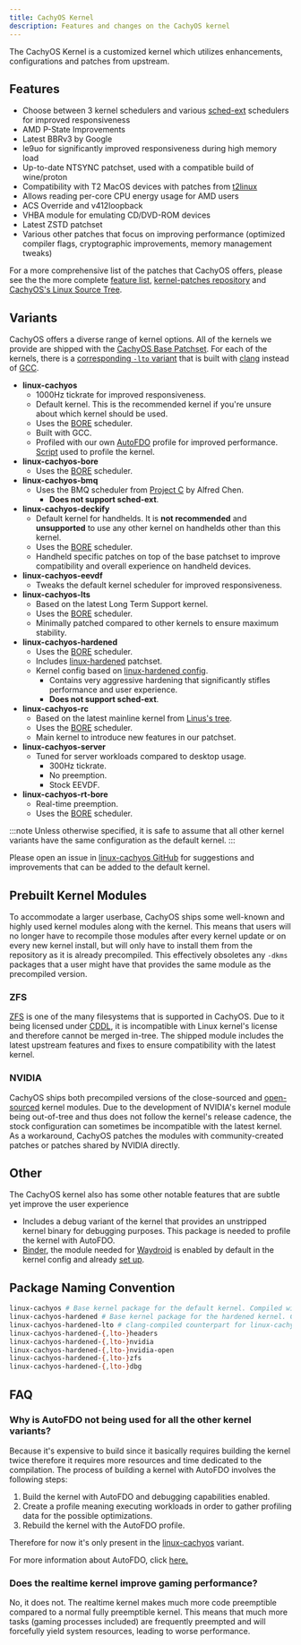 ```yaml
---
title: CachyOS Kernel
description: Features and changes on the CachyOS kernel
---
```


The CachyOS Kernel is a customized kernel which utilizes enhancements, configurations and patches from upstream.

## Features

- Choose between 3 kernel schedulers and various [sched-ext](/configuration/sched-ext) schedulers for improved responsiveness
- AMD P-State Improvements
- Latest BBRv3 by Google
- le9uo for significantly improved responsiveness during high memory load
- Up-to-date NTSYNC patchset, used with a compatible build of wine/proton
- Compatibility with T2 MacOS devices with patches from [t2linux](https://github.com/t2linux/linux-t2-patches/)
- Allows reading per-core CPU energy usage for AMD users
- ACS Override and v412loopback
- VHBA module for emulating CD/DVD-ROM devices
- Latest ZSTD patchset
- Various other patches that focus on improving performance (optimized compiler flags, cryptographic improvements, memory management tweaks)

For a more comprehensive list of the patches that CachyOS offers, please see the the more complete
[feature list](https://github.com/CachyOS/linux-cachyos/?tab=readme-ov-file#features), [kernel-patches repository](https://github.com/CachyOS/kernel-patches)
and [CachyOS's Linux Source Tree](https://github.com/CachyOS/linux).

## Variants

CachyOS offers a diverse range of kernel options. All of the kernels we provide are shipped with the [CachyOS Base Patchset](https://github.com/CachyOS/kernel-patches).
For each of the kernels, there is a [corresponding `-lto` variant](#package-naming-convention) that
is built  with [clang](https://clang.llvm.org/) instead of [GCC](https://gcc.gnu.org/).

- **linux-cachyos**
    - 1000Hz tickrate for improved responsiveness.
    - Default kernel. This is the recommended kernel if you're unsure about which kernel should be used.
    - Uses the [BORE](https://github.com/firelzrd/bore-scheduler) scheduler.
    - Built with GCC.
    - Profiled with our own [AutoFDO](https://cachyos.org/blog/2411-kernel-autofdo/) profile for improved performance. [Script](https://github.com/CachyOS/cachyos-benchmarker/blob/master/kernel-autofdo.sh) used to profile the kernel.
- **linux-cachyos-bore**
    - Uses the [BORE](https://github.com/firelzrd/bore-scheduler) scheduler.
- **linux-cachyos-bmq**
    - Uses the BMQ scheduler from [Project C](https://gitlab.com/alfredchen/projectc/) by Alfred Chen.
        - **Does not support sched-ext**.
- **linux-cachyos-deckify**
    - Default kernel for handhelds. It is **not recommended** and **unsupported** to use any other kernel on handhelds other than this kernel.
    - Uses the [BORE](https://github.com/firelzrd/bore-scheduler) scheduler.
    - Handheld specific patches on top of the base patchset to improve compatibility and overall experience on handheld devices.
- **linux-cachyos-eevdf**
    - Tweaks the default kernel scheduler for improved responsiveness.
- **linux-cachyos-lts**
    - Based on the latest Long Term Support kernel.
    - Uses the [BORE](https://github.com/firelzrd/bore-scheduler) scheduler.
    - Minimally patched compared to other kernels to ensure maximum stability.
- **linux-cachyos-hardened**
    - Uses the [BORE](https://github.com/firelzrd/bore-scheduler) scheduler.
    - Includes [linux-hardened](https://github.com/anthraxx/linux-hardened) patchset.
    - Kernel config based on [linux-hardened config](https://gitlab.archlinux.org/archlinux/packaging/packages/linux-hardened/-/blob/main/config).
        - Contains very aggressive hardening that significantly stifles performance and user experience.
        - **Does not support sched-ext**.
- **linux-cachyos-rc**
    - Based on the latest mainline kernel from [Linus's tree](https://github.com/torvalds/linux/).
    - Uses the [BORE](https://github.com/firelzrd/bore-scheduler) scheduler.
    - Main kernel to introduce new features in our patchset.
- **linux-cachyos-server**
    - Tuned for server workloads compared to desktop usage.
        - 300Hz tickrate.
        - No preemption.
        - Stock EEVDF.
- **linux-cachyos-rt-bore**
    - Real-time preemption.
    - Uses the [BORE](https://github.com/firelzrd/bore-scheduler) scheduler.

:::note
Unless otherwise specified, it is safe to assume that all other kernel variants
have the same configuration as the default kernel.
:::

Please open an issue in [linux-cachyos GitHub](https://github.com/CachyOS/linux-cachyos) for suggestions and improvements that can be added to the default kernel.

## Prebuilt Kernel Modules

To accommodate a larger userbase, CachyOS ships some well-known and highly used kernel modules along with the kernel. This means that users will no longer
have to recompile those modules after every kernel update or on every new kernel install, but will only have to install them from the repository as it is
already precompiled. This effectively obsoletes any `-dkms` packages that a user might have that provides the same module as the precompiled version.

### ZFS

[ZFS](https://openzfs.org/wiki/Main_Page) is one of the many filesystems that is supported in CachyOS. Due to it being licensed under
[CDDL](https://opensource.org/license/cddl-1-0), it is incompatible with Linux kernel's license and therefore cannot be merged in-tree. The shipped module includes
the latest upstream features and fixes to ensure compatibility with the latest kernel.

### NVIDIA

CachyOS ships both precompiled versions of the close-sourced and [open-sourced](https://github.com/NVIDIA/open-gpu-kernel-modules/) kernel modules. Due to the development
of NVIDIA's kernel module being out-of-tree and thus does not follow the kernel's release cadence, the stock configuration can sometimes be incompatible with the latest
kernel. As a workaround, CachyOS patches the modules with community-created patches or patches shared by NVIDIA directly.

## Other

The CachyOS kernel also has some other notable features that are subtle yet improve the user experience

- Includes a debug variant of the kernel that provides an unstripped kernel binary for debugging purposes. This package is needed to profile the kernel with AutoFDO.
- [Binder](https://developer.android.com/reference/android/os/Binder), the module needed for [Waydroid](https://waydro.id/) is enabled by default in the kernel config
and already [set up](https://github.com/CachyOS/linux-cachyos/blob/master/linux-cachyos/config#L10559).

## Package Naming Convention

```sh
linux-cachyos # Base kernel package for the default kernel. Compiled with GCC
linux-cachyos-hardened # Base kernel package for the hardened kernel. Compiled with GCC
linux-cachyos-hardened-lto # clang-compiled counterpart for linux-cachyos-hardened
linux-cachyos-hardened-{,lto-}headers
linux-cachyos-hardened-{,lto-}nvidia
linux-cachyos-hardened-{,lto-}nvidia-open
linux-cachyos-hardened-{,lto-}zfs
linux-cachyos-hardened-{,lto-}dbg
```

## FAQ

### Why is AutoFDO not being used for all the other kernel variants?

Because it's expensive to build since it basically requires building the kernel twice therefore it requires more resources and time dedicated to the compilation. The process of building a kernel with AutoFDO involves the following steps:

1) Build the kernel with AutoFDO and debugging capabilities enabled.
2) Create a profile meaning executing workloads in order to gather profiling data for the possible optimizations.
3) Rebuild the kernel with the AutoFDO profile.

Therefore for now it's only present in the [linux-cachyos](/features/kernel#variants) variant.

For more information about AutoFDO, click [here.](https://cachyos.org/blog/2411-kernel-autofdo/)

### Does the realtime kernel improve gaming performance?

No, it does not. The realtime kernel makes much more code preemptible compared to a normal fully preemptible kernel. This means that much more tasks (gaming processes
included) are frequently preempted and will forcefully yield system resources, leading to worse performance.

